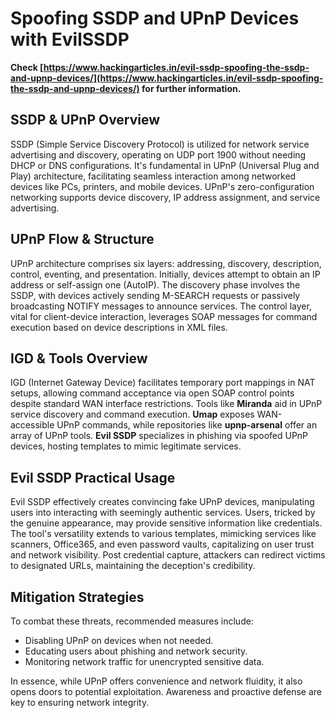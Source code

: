 # Spoofing SSDP and UPnP Devices with EvilSSDP





**Check [https://www.hackingarticles.in/evil-ssdp-spoofing-the-ssdp-and-upnp-devices/](https://www.hackingarticles.in/evil-ssdp-spoofing-the-ssdp-and-upnp-devices/) for further information.**

## **SSDP & UPnP Overview**

SSDP (Simple Service Discovery Protocol) is utilized for network service advertising and discovery, operating on UDP port 1900 without needing DHCP or DNS configurations. It's fundamental in UPnP (Universal Plug and Play) architecture, facilitating seamless interaction among networked devices like PCs, printers, and mobile devices. UPnP's zero-configuration networking supports device discovery, IP address assignment, and service advertising.

## **UPnP Flow & Structure**

UPnP architecture comprises six layers: addressing, discovery, description, control, eventing, and presentation. Initially, devices attempt to obtain an IP address or self-assign one (AutoIP). The discovery phase involves the SSDP, with devices actively sending M-SEARCH requests or passively broadcasting NOTIFY messages to announce services. The control layer, vital for client-device interaction, leverages SOAP messages for command execution based on device descriptions in XML files.

## **IGD & Tools Overview**

IGD (Internet Gateway Device) facilitates temporary port mappings in NAT setups, allowing command acceptance via open SOAP control points despite standard WAN interface restrictions. Tools like **Miranda** aid in UPnP service discovery and command execution. **Umap** exposes WAN-accessible UPnP commands, while repositories like **upnp-arsenal** offer an array of UPnP tools. **Evil SSDP** specializes in phishing via spoofed UPnP devices, hosting templates to mimic legitimate services.

## **Evil SSDP Practical Usage**

Evil SSDP effectively creates convincing fake UPnP devices, manipulating users into interacting with seemingly authentic services. Users, tricked by the genuine appearance, may provide sensitive information like credentials. The tool's versatility extends to various templates, mimicking services like scanners, Office365, and even password vaults, capitalizing on user trust and network visibility. Post credential capture, attackers can redirect victims to designated URLs, maintaining the deception's credibility.

## **Mitigation Strategies**

To combat these threats, recommended measures include:

- Disabling UPnP on devices when not needed.
- Educating users about phishing and network security.
- Monitoring network traffic for unencrypted sensitive data.

In essence, while UPnP offers convenience and network fluidity, it also opens doors to potential exploitation. Awareness and proactive defense are key to ensuring network integrity.




